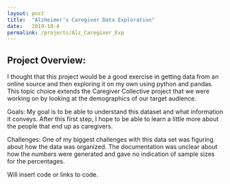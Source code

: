 ```yaml
---
layout: post
title:  "Alzheimer's Caregiver Data Exploration"
date:   2019-10-4
permalink: /projects/Alz_Caregiver_Exp
---
```


## Project Overview:

I thought that this project would be a good exercise in getting data from an
online source and then exploring it on my own using python and pandas. This
topic choice extends the Caregiver Collective project that we were working on
by looking at the demographics of our target audience.

Goals: My goal is to be able to understand this dataset and what information
it conveys. After this first step, I hope to be able to learn a little more
about the people that end up as caregivers.

Challenges: One of my biggest challenges with this data set was figuring about
how the data was organized. The documentation was unclear about how the numbers
were generated and gave no indication of sample sizes for the percentages.

Will insert code or links to code.
